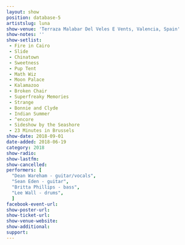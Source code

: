 ```yaml
---
layout: show
position: database-5
artistslug: luna
show-venue: 'Terraza Malabar Del Veles E Vents, Valencia, Spain'
show-notes: ''
show-setlist:
 - Fire in Cairo
 - Slide
 - Chinatown
 - Sweetness
 - Pup Tent
 - Math Wiz
 - Moon Palace
 - Kalamazoo
 - Broken Chair
 - Superfreaky Memories
 - Strange
 - Bonnie and Clyde
 - Indian Summer
 - ^encore
 - Sideshow by the Seashore
 - 23 Minutes in Brussels
show-date: 2018-09-01
date-added: 2018-06-19
category: 2018
show-radio:
show-lastfm:
show-cancelled:
performers: [
  "Dean Wareham - guitar/vocals",
  "Sean Eden - guitar",
  "Britta Phillips - bass",
  "Lee Wall - drums",
  ]
facebook-event-url:
show-poster-url:
show-ticket-url:
show-venue-website:
show-additional:
support:
---
```


